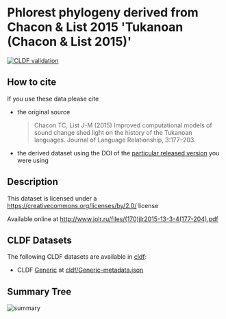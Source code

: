 # Phlorest phylogeny derived from Chacon & List 2015 'Tukanoan (Chacon & List 2015)'

[![CLDF validation](https://github.com/phlorest/chacon_and_list2015/workflows/CLDF-validation/badge.svg)](https://github.com/phlorest/chacon_and_list2015/actions?query=workflow%3ACLDF-validation)

## How to cite

If you use these data please cite
- the original source
  > Chacon TC, List J-M (2015) Improved computational models of sound change shed light on the history of the Tukanoan languages. Journal of Language Relationship, 3:177–203.
- the derived dataset using the DOI of the [particular released version](../../releases/) you were using

## Description


This dataset is licensed under a https://creativecommons.org/licenses/by/2.0/ license

Available online at http://www.jolr.ru/files/(170)jlr2015-13-3-4(177-204).pdf


## CLDF Datasets

The following CLDF datasets are available in [cldf](cldf):

- CLDF [Generic](https://github.com/cldf/cldf/tree/master/modules/Generic) at [cldf/Generic-metadata.json](cldf/Generic-metadata.json)

## Summary Tree

![summary](./summary_tree.svg)